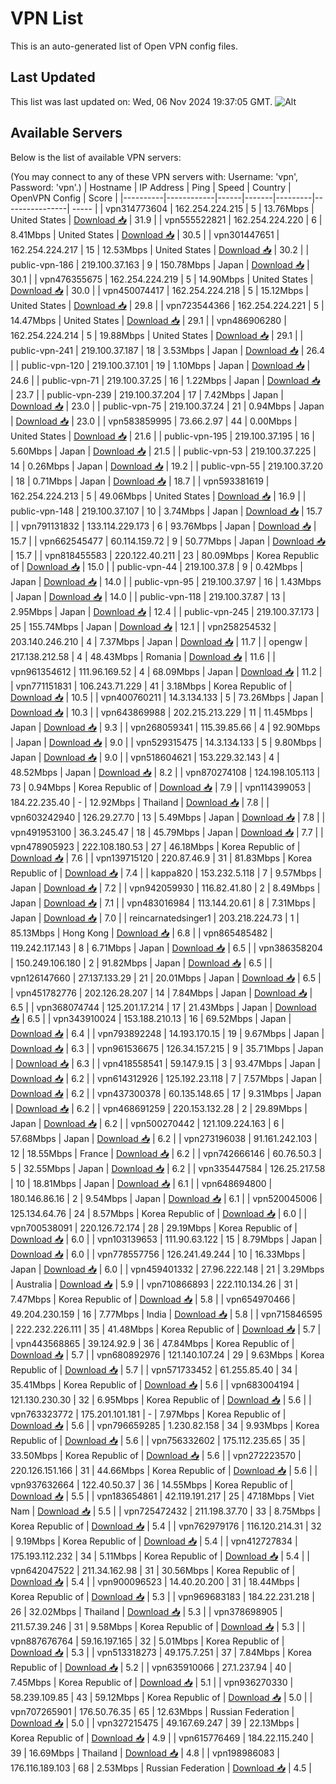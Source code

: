 # VPN List

This is an auto-generated list of Open VPN config files.

## Last Updated

This list was last updated on: Wed, 06 Nov 2024 19:37:05 GMT.
![Alt](https://repobeats.axiom.co/api/embed/186b98318ef1479477931607c1ad7d823f12451f.svg "Repobeats analytics image")

## Available Servers

Below is the list of available VPN servers:

(You may connect to any of these VPN servers with: Username: 'vpn', Password: 'vpn'.)
| Hostname | IP Address | Ping | Speed | Country | OpenVPN Config | Score |
|----------|------------|------|-------|---------|----------------| ----- |
| vpn314773604 | 162.254.224.215 | 5 | 13.76Mbps | United States | [Download 📥](./configs/server_0_US.ovpn) | 31.9 |
| vpn555522821 | 162.254.224.220 | 6 | 8.41Mbps | United States | [Download 📥](./configs/server_1_US.ovpn) | 30.5 |
| vpn301447651 | 162.254.224.217 | 15 | 12.53Mbps | United States | [Download 📥](./configs/server_2_US.ovpn) | 30.2 |
| public-vpn-186 | 219.100.37.163 | 9 | 150.78Mbps | Japan | [Download 📥](./configs/server_3_JP.ovpn) | 30.1 |
| vpn476355675 | 162.254.224.219 | 5 | 14.90Mbps | United States | [Download 📥](./configs/server_4_US.ovpn) | 30.0 |
| vpn450074417 | 162.254.224.218 | 5 | 15.12Mbps | United States | [Download 📥](./configs/server_5_US.ovpn) | 29.8 |
| vpn723544366 | 162.254.224.221 | 5 | 14.47Mbps | United States | [Download 📥](./configs/server_6_US.ovpn) | 29.1 |
| vpn486906280 | 162.254.224.214 | 5 | 19.88Mbps | United States | [Download 📥](./configs/server_7_US.ovpn) | 29.1 |
| public-vpn-241 | 219.100.37.187 | 18 | 3.53Mbps | Japan | [Download 📥](./configs/server_8_JP.ovpn) | 26.4 |
| public-vpn-120 | 219.100.37.101 | 19 | 1.10Mbps | Japan | [Download 📥](./configs/server_9_JP.ovpn) | 24.6 |
| public-vpn-71 | 219.100.37.25 | 16 | 1.22Mbps | Japan | [Download 📥](./configs/server_10_JP.ovpn) | 23.7 |
| public-vpn-239 | 219.100.37.204 | 17 | 7.42Mbps | Japan | [Download 📥](./configs/server_11_JP.ovpn) | 23.0 |
| public-vpn-75 | 219.100.37.24 | 21 | 0.94Mbps | Japan | [Download 📥](./configs/server_12_JP.ovpn) | 23.0 |
| vpn583859995 | 73.66.2.97 | 44 | 0.00Mbps | United States | [Download 📥](./configs/server_13_US.ovpn) | 21.6 |
| public-vpn-195 | 219.100.37.195 | 16 | 5.60Mbps | Japan | [Download 📥](./configs/server_14_JP.ovpn) | 21.5 |
| public-vpn-53 | 219.100.37.225 | 14 | 0.26Mbps | Japan | [Download 📥](./configs/server_15_JP.ovpn) | 19.2 |
| public-vpn-55 | 219.100.37.20 | 18 | 0.71Mbps | Japan | [Download 📥](./configs/server_16_JP.ovpn) | 18.7 |
| vpn593381619 | 162.254.224.213 | 5 | 49.06Mbps | United States | [Download 📥](./configs/server_17_US.ovpn) | 16.9 |
| public-vpn-148 | 219.100.37.107 | 10 | 3.74Mbps | Japan | [Download 📥](./configs/server_18_JP.ovpn) | 15.7 |
| vpn791131832 | 133.114.229.173 | 6 | 93.76Mbps | Japan | [Download 📥](./configs/server_19_JP.ovpn) | 15.7 |
| vpn662545477 | 60.114.159.72 | 9 | 50.77Mbps | Japan | [Download 📥](./configs/server_20_JP.ovpn) | 15.7 |
| vpn818455583 | 220.122.40.211 | 23 | 80.09Mbps | Korea Republic of | [Download 📥](./configs/server_21_KR.ovpn) | 15.0 |
| public-vpn-44 | 219.100.37.8 | 9 | 0.42Mbps | Japan | [Download 📥](./configs/server_22_JP.ovpn) | 14.0 |
| public-vpn-95 | 219.100.37.97 | 16 | 1.43Mbps | Japan | [Download 📥](./configs/server_23_JP.ovpn) | 14.0 |
| public-vpn-118 | 219.100.37.87 | 13 | 2.95Mbps | Japan | [Download 📥](./configs/server_24_JP.ovpn) | 12.4 |
| public-vpn-245 | 219.100.37.173 | 25 | 155.74Mbps | Japan | [Download 📥](./configs/server_25_JP.ovpn) | 12.1 |
| vpn258254532 | 203.140.246.210 | 4 | 7.37Mbps | Japan | [Download 📥](./configs/server_26_JP.ovpn) | 11.7 |
| opengw | 217.138.212.58 | 4 | 48.43Mbps | Romania | [Download 📥](./configs/server_27_RO.ovpn) | 11.6 |
| vpn961354612 | 111.96.169.52 | 4 | 68.09Mbps | Japan | [Download 📥](./configs/server_28_JP.ovpn) | 11.2 |
| vpn771151831 | 106.243.71.229 | 41 | 3.18Mbps | Korea Republic of | [Download 📥](./configs/server_29_KR.ovpn) | 10.5 |
| vpn400760211 | 14.3.134.133 | 5 | 73.26Mbps | Japan | [Download 📥](./configs/server_30_JP.ovpn) | 10.3 |
| vpn643869988 | 202.215.213.229 | 11 | 11.45Mbps | Japan | [Download 📥](./configs/server_31_JP.ovpn) | 9.3 |
| vpn268059341 | 115.39.85.66 | 4 | 92.90Mbps | Japan | [Download 📥](./configs/server_32_JP.ovpn) | 9.0 |
| vpn529315475 | 14.3.134.133 | 5 | 9.80Mbps | Japan | [Download 📥](./configs/server_33_JP.ovpn) | 9.0 |
| vpn518604621 | 153.229.32.143 | 4 | 48.52Mbps | Japan | [Download 📥](./configs/server_34_JP.ovpn) | 8.2 |
| vpn870274108 | 124.198.105.113 | 73 | 0.94Mbps | Korea Republic of | [Download 📥](./configs/server_35_KR.ovpn) | 7.9 |
| vpn114399053 | 184.22.235.40 | - | 12.92Mbps | Thailand | [Download 📥](./configs/server_36_TH.ovpn) | 7.8 |
| vpn603242940 | 126.29.27.70 | 13 | 5.49Mbps | Japan | [Download 📥](./configs/server_37_JP.ovpn) | 7.8 |
| vpn491953100 | 36.3.245.47 | 18 | 45.79Mbps | Japan | [Download 📥](./configs/server_38_JP.ovpn) | 7.7 |
| vpn478905923 | 222.108.180.53 | 27 | 46.18Mbps | Korea Republic of | [Download 📥](./configs/server_39_KR.ovpn) | 7.6 |
| vpn139715120 | 220.87.46.9 | 31 | 81.83Mbps | Korea Republic of | [Download 📥](./configs/server_40_KR.ovpn) | 7.4 |
| kappa820 | 153.232.5.118 | 7 | 9.57Mbps | Japan | [Download 📥](./configs/server_41_JP.ovpn) | 7.2 |
| vpn942059930 | 116.82.41.80 | 2 | 8.49Mbps | Japan | [Download 📥](./configs/server_42_JP.ovpn) | 7.1 |
| vpn483016984 | 113.144.20.61 | 8 | 7.31Mbps | Japan | [Download 📥](./configs/server_43_JP.ovpn) | 7.0 |
| reincarnatedsinger1 | 203.218.224.73 | 1 | 85.13Mbps | Hong Kong | [Download 📥](./configs/server_44_HK.ovpn) | 6.8 |
| vpn865485482 | 119.242.117.143 | 8 | 6.71Mbps | Japan | [Download 📥](./configs/server_45_JP.ovpn) | 6.5 |
| vpn386358204 | 150.249.106.180 | 2 | 91.82Mbps | Japan | [Download 📥](./configs/server_46_JP.ovpn) | 6.5 |
| vpn126147660 | 27.137.133.29 | 21 | 20.01Mbps | Japan | [Download 📥](./configs/server_47_JP.ovpn) | 6.5 |
| vpn451782776 | 202.126.28.207 | 14 | 7.84Mbps | Japan | [Download 📥](./configs/server_48_JP.ovpn) | 6.5 |
| vpn368074744 | 125.201.17.214 | 17 | 21.43Mbps | Japan | [Download 📥](./configs/server_49_JP.ovpn) | 6.5 |
| vpn343910024 | 153.188.210.13 | 16 | 69.52Mbps | Japan | [Download 📥](./configs/server_50_JP.ovpn) | 6.4 |
| vpn793892248 | 14.193.170.15 | 19 | 9.67Mbps | Japan | [Download 📥](./configs/server_51_JP.ovpn) | 6.3 |
| vpn961536675 | 126.34.157.215 | 9 | 35.71Mbps | Japan | [Download 📥](./configs/server_52_JP.ovpn) | 6.3 |
| vpn418558541 | 59.147.9.15 | 3 | 93.47Mbps | Japan | [Download 📥](./configs/server_53_JP.ovpn) | 6.2 |
| vpn614312926 | 125.192.23.118 | 7 | 7.57Mbps | Japan | [Download 📥](./configs/server_54_JP.ovpn) | 6.2 |
| vpn437300378 | 60.135.148.65 | 17 | 9.31Mbps | Japan | [Download 📥](./configs/server_55_JP.ovpn) | 6.2 |
| vpn468691259 | 220.153.132.28 | 2 | 29.89Mbps | Japan | [Download 📥](./configs/server_56_JP.ovpn) | 6.2 |
| vpn500270442 | 121.109.224.163 | 6 | 57.68Mbps | Japan | [Download 📥](./configs/server_57_JP.ovpn) | 6.2 |
| vpn273196038 | 91.161.242.103 | 12 | 18.55Mbps | France | [Download 📥](./configs/server_58_FR.ovpn) | 6.2 |
| vpn742666146 | 60.76.50.3 | 5 | 32.55Mbps | Japan | [Download 📥](./configs/server_59_JP.ovpn) | 6.2 |
| vpn335447584 | 126.25.217.58 | 10 | 18.81Mbps | Japan | [Download 📥](./configs/server_60_JP.ovpn) | 6.1 |
| vpn648694800 | 180.146.86.16 | 2 | 9.54Mbps | Japan | [Download 📥](./configs/server_61_JP.ovpn) | 6.1 |
| vpn520045006 | 125.134.64.76 | 24 | 8.57Mbps | Korea Republic of | [Download 📥](./configs/server_62_KR.ovpn) | 6.0 |
| vpn700538091 | 220.126.72.174 | 28 | 29.19Mbps | Korea Republic of | [Download 📥](./configs/server_63_KR.ovpn) | 6.0 |
| vpn103139653 | 111.90.63.122 | 15 | 8.79Mbps | Japan | [Download 📥](./configs/server_64_JP.ovpn) | 6.0 |
| vpn778557756 | 126.241.49.244 | 10 | 16.33Mbps | Japan | [Download 📥](./configs/server_65_JP.ovpn) | 6.0 |
| vpn459401332 | 27.96.222.148 | 21 | 3.29Mbps | Australia | [Download 📥](./configs/server_66_AU.ovpn) | 5.9 |
| vpn710866893 | 222.110.134.26 | 31 | 7.47Mbps | Korea Republic of | [Download 📥](./configs/server_67_KR.ovpn) | 5.8 |
| vpn654970466 | 49.204.230.159 | 16 | 7.77Mbps | India | [Download 📥](./configs/server_68_IN.ovpn) | 5.8 |
| vpn715846595 | 222.232.226.111 | 35 | 41.48Mbps | Korea Republic of | [Download 📥](./configs/server_69_KR.ovpn) | 5.7 |
| vpn443568865 | 39.124.92.9 | 36 | 47.84Mbps | Korea Republic of | [Download 📥](./configs/server_70_KR.ovpn) | 5.7 |
| vpn680892976 | 121.140.107.24 | 29 | 9.63Mbps | Korea Republic of | [Download 📥](./configs/server_71_KR.ovpn) | 5.7 |
| vpn571733452 | 61.255.85.40 | 34 | 35.41Mbps | Korea Republic of | [Download 📥](./configs/server_72_KR.ovpn) | 5.6 |
| vpn683004194 | 121.130.230.30 | 32 | 6.95Mbps | Korea Republic of | [Download 📥](./configs/server_73_KR.ovpn) | 5.6 |
| vpn763323772 | 175.201.101.181 | - | 7.97Mbps | Korea Republic of | [Download 📥](./configs/server_74_KR.ovpn) | 5.6 |
| vpn796659285 | 1.230.82.158 | 34 | 9.93Mbps | Korea Republic of | [Download 📥](./configs/server_75_KR.ovpn) | 5.6 |
| vpn756332602 | 175.112.235.65 | 35 | 33.50Mbps | Korea Republic of | [Download 📥](./configs/server_76_KR.ovpn) | 5.6 |
| vpn272223570 | 220.126.151.166 | 31 | 44.66Mbps | Korea Republic of | [Download 📥](./configs/server_77_KR.ovpn) | 5.6 |
| vpn937632664 | 122.40.50.37 | 36 | 14.55Mbps | Korea Republic of | [Download 📥](./configs/server_78_KR.ovpn) | 5.5 |
| vpn183654861 | 42.119.191.217 | 25 | 47.18Mbps | Viet Nam | [Download 📥](./configs/server_79_VN.ovpn) | 5.5 |
| vpn725472432 | 211.198.37.70 | 33 | 8.75Mbps | Korea Republic of | [Download 📥](./configs/server_80_KR.ovpn) | 5.4 |
| vpn762979176 | 116.120.214.31 | 32 | 9.19Mbps | Korea Republic of | [Download 📥](./configs/server_81_KR.ovpn) | 5.4 |
| vpn412727834 | 175.193.112.232 | 34 | 5.11Mbps | Korea Republic of | [Download 📥](./configs/server_82_KR.ovpn) | 5.4 |
| vpn642047522 | 211.34.162.98 | 31 | 30.56Mbps | Korea Republic of | [Download 📥](./configs/server_83_KR.ovpn) | 5.4 |
| vpn900096523 | 14.40.20.200 | 31 | 18.44Mbps | Korea Republic of | [Download 📥](./configs/server_84_KR.ovpn) | 5.3 |
| vpn969683183 | 184.22.231.218 | 26 | 32.02Mbps | Thailand | [Download 📥](./configs/server_85_TH.ovpn) | 5.3 |
| vpn378698905 | 211.57.39.246 | 31 | 9.58Mbps | Korea Republic of | [Download 📥](./configs/server_86_KR.ovpn) | 5.3 |
| vpn887676764 | 59.16.197.165 | 32 | 5.01Mbps | Korea Republic of | [Download 📥](./configs/server_87_KR.ovpn) | 5.3 |
| vpn513318273 | 49.175.7.251 | 37 | 7.84Mbps | Korea Republic of | [Download 📥](./configs/server_88_KR.ovpn) | 5.2 |
| vpn635910066 | 27.1.237.94 | 40 | 7.45Mbps | Korea Republic of | [Download 📥](./configs/server_89_KR.ovpn) | 5.1 |
| vpn936270330 | 58.239.109.85 | 43 | 59.12Mbps | Korea Republic of | [Download 📥](./configs/server_90_KR.ovpn) | 5.0 |
| vpn707265901 | 176.50.76.35 | 65 | 12.63Mbps | Russian Federation | [Download 📥](./configs/server_91_RU.ovpn) | 5.0 |
| vpn327215475 | 49.167.69.247 | 39 | 22.13Mbps | Korea Republic of | [Download 📥](./configs/server_92_KR.ovpn) | 4.9 |
| vpn615776469 | 184.22.115.240 | 39 | 16.69Mbps | Thailand | [Download 📥](./configs/server_93_TH.ovpn) | 4.8 |
| vpn198986083 | 176.116.189.103 | 68 | 2.53Mbps | Russian Federation | [Download 📥](./configs/server_94_RU.ovpn) | 4.5 |
